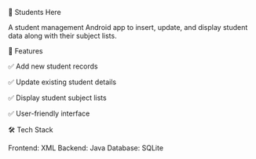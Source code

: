 📱 Students Here

A student management Android app to insert, update, and display student data along with their subject lists.

🚀 Features

✅ Add new student records

✅ Update existing student details

✅ Display student subject lists

✅ User-friendly interface

🛠 Tech Stack

Frontend: XML
Backend: Java
Database: SQLite
